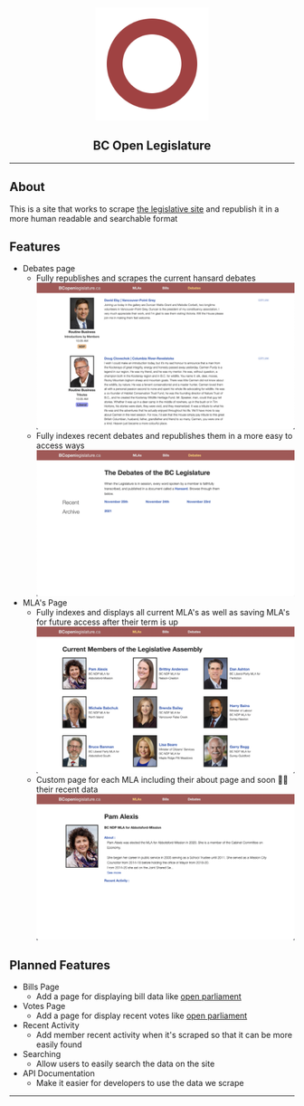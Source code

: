 <p align="center">
  <img src="./images/Logo.png" height="200"/>
</p>

<h2 align="center">
  BC Open Legislature
</h2>

***

## About
This is a site that works to scrape [the legislative site](https://leg.bc.ca) and republish it in a more human readable and searchable format

## Features
* Debates page
  * Fully republishes and scrapes the current hansard debates
  ![](./images/Screenshots/Debates%20Page.png)
  * Fully indexes recent debates and republishes them in a more easy to access ways
  ![](./images/Screenshots/Debates%20Index%20Page.png)
* MLA's Page
  * Fully indexes and displays all current MLA's as well as saving MLA's for future access after their term is up
  ![](./images/Screenshots/Members%20Page.png)
  * Custom page for each MLA including their about page and soon 🤞🏽 their recent data
  ![](./images/Screenshots/Specific%20Member%20Page.png)

## Planned Features
* Bills Page
  * Add a page for displaying bill data like [open parliament](https://openparliament.ca/bills)
* Votes Page
  * Add a page for display recent votes like [open parliament](https://openparliament.ca/votes)
* Recent Activity
  * Add member recent activity when it's scraped so that it can be more easily found
* Searching
  * Allow users to easily search the data on the site
* API Documentation
  * Make it easier for developers to use the data we scrape

---